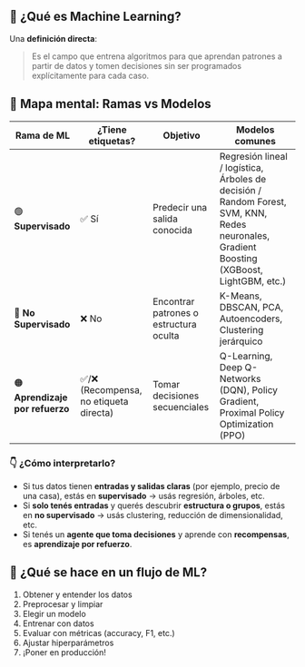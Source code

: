 ## 🔹 ¿Qué es Machine Learning?

Una **definición directa**:

> Es el campo que entrena algoritmos para que aprendan patrones a partir de datos y tomen decisiones sin ser programados explícitamente para cada caso.


## 🧭 Mapa mental: Ramas vs Modelos

| **Rama de ML** | **¿Tiene etiquetas?** | **Objetivo** | **Modelos comunes** |
| --- | --- | --- | --- |
| 🟢 **Supervisado**  | ✅ Sí | Predecir una salida conocida | Regresión lineal / logística, Árboles de decisión / Random Forest, SVM, KNN, Redes neuronales, Gradient Boosting (XGBoost, LightGBM, etc.) 
| 🔵 **No Supervisado** | ❌ No | Encontrar patrones o estructura oculta | K-Means, DBSCAN, PCA, Autoencoders, Clustering jerárquico |
| 🟠 **Aprendizaje por refuerzo** | ✅/❌ (Recompensa, no etiqueta directa) | Tomar decisiones secuenciales | Q-Learning, Deep Q-Networks (DQN), Policy Gradient, Proximal Policy Optimization (PPO) |

### 👇 ¿Cómo interpretarlo?

- Si tus datos tienen **entradas y salidas claras** (por ejemplo, precio de una casa), estás en **supervisado** → usás regresión, árboles, etc.
- Si **solo tenés entradas** y querés descubrir **estructura o grupos**, estás en **no supervisado** → usás clustering, reducción de dimensionalidad, etc.
- Si tenés un **agente que toma decisiones** y aprende con **recompensas**, es **aprendizaje por refuerzo**.

## 🔧 ¿Qué se hace en un flujo de ML?

1. Obtener y entender los datos
2. Preprocesar y limpiar
3. Elegir un modelo
4. Entrenar con datos
5. Evaluar con métricas (accuracy, F1, etc.)
6. Ajustar hiperparámetros
7. ¡Poner en producción!